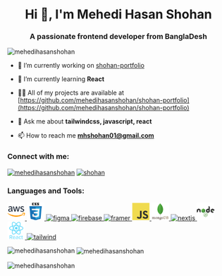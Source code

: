 <h1 align="center">Hi 👋, I'm Mehedi Hasan Shohan</h1>
<h3 align="center">A passionate frontend developer from BanglaDesh</h3>

<p align="left"> <img src="https://komarev.com/ghpvc/?username=mehedihasanshohan&label=Profile%20views&color=0e75b6&style=flat" alt="mehedihasanshohan" /> </p>

- 🔭 I’m currently working on [shohan-portfolio](https://github.com/mehedihasanshohan/shohan-portfolio)

- 🌱 I’m currently learning **React**

- 👨‍💻 All of my projects are available at [https://github.com/mehedihasanshohan/shohan-portfolio](https://github.com/mehedihasanshohan/shohan-portfolio)

- 💬 Ask me about **tailwindcss, javascript, react**

- 📫 How to reach me **mhshohan01@gmail.com**

<h3 align="left">Connect with me:</h3>
<p align="left">
<a href="https://linkedin.com/in/mehedihasanshohan" target="blank"><img align="center" src="https://raw.githubusercontent.com/rahuldkjain/github-profile-readme-generator/master/src/images/icons/Social/linked-in-alt.svg" alt="mehedihasanshohan" height="30" width="40" /></a>
<a href="https://fb.com/shohan" target="blank"><img align="center" src="https://raw.githubusercontent.com/rahuldkjain/github-profile-readme-generator/master/src/images/icons/Social/facebook.svg" alt="shohan" height="30" width="40" /></a>
</p>

<h3 align="left">Languages and Tools:</h3>
<p align="left"> <a href="https://aws.amazon.com" target="_blank" rel="noreferrer"> <img src="https://raw.githubusercontent.com/devicons/devicon/master/icons/amazonwebservices/amazonwebservices-original-wordmark.svg" alt="aws" width="40" height="40"/> </a> <a href="https://www.w3schools.com/css/" target="_blank" rel="noreferrer"> <img src="https://raw.githubusercontent.com/devicons/devicon/master/icons/css3/css3-original-wordmark.svg" alt="css3" width="40" height="40"/> </a> <a href="https://www.figma.com/" target="_blank" rel="noreferrer"> <img src="https://www.vectorlogo.zone/logos/figma/figma-icon.svg" alt="figma" width="40" height="40"/> </a> <a href="https://firebase.google.com/" target="_blank" rel="noreferrer"> <img src="https://www.vectorlogo.zone/logos/firebase/firebase-icon.svg" alt="firebase" width="40" height="40"/> </a> <a href="https://www.framer.com/" target="_blank" rel="noreferrer"> <img src="https://www.vectorlogo.zone/logos/framer/framer-icon.svg" alt="framer" width="40" height="40"/> </a> <a href="https://developer.mozilla.org/en-US/docs/Web/JavaScript" target="_blank" rel="noreferrer"> <img src="https://raw.githubusercontent.com/devicons/devicon/master/icons/javascript/javascript-original.svg" alt="javascript" width="40" height="40"/> </a> <a href="https://www.mongodb.com/" target="_blank" rel="noreferrer"> <img src="https://raw.githubusercontent.com/devicons/devicon/master/icons/mongodb/mongodb-original-wordmark.svg" alt="mongodb" width="40" height="40"/> </a> <a href="https://nextjs.org/" target="_blank" rel="noreferrer"> <img src="https://cdn.worldvectorlogo.com/logos/nextjs-2.svg" alt="nextjs" width="40" height="40"/> </a> <a href="https://nodejs.org" target="_blank" rel="noreferrer"> <img src="https://raw.githubusercontent.com/devicons/devicon/master/icons/nodejs/nodejs-original-wordmark.svg" alt="nodejs" width="40" height="40"/> </a> <a href="https://reactjs.org/" target="_blank" rel="noreferrer"> <img src="https://raw.githubusercontent.com/devicons/devicon/master/icons/react/react-original-wordmark.svg" alt="react" width="40" height="40"/> </a> <a href="https://tailwindcss.com/" target="_blank" rel="noreferrer"> <img src="https://www.vectorlogo.zone/logos/tailwindcss/tailwindcss-icon.svg" alt="tailwind" width="40" height="40"/> </a> </p>

<p><img align="left" src="https://github-readme-stats.vercel.app/api/top-langs?username=mehedihasanshohan&show_icons=true&locale=en&layout=compact" alt="mehedihasanshohan" /></p>

<p>&nbsp;<img align="center" src="https://github-readme-stats.vercel.app/api?username=mehedihasanshohan&show_icons=true&locale=en" alt="mehedihasanshohan" /></p>

<p><img align="center" src="https://github-readme-streak-stats.herokuapp.com/?user=mehedihasanshohan&" alt="mehedihasanshohan" /></p>
